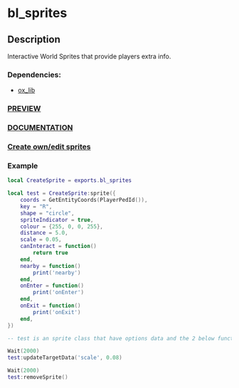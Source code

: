 # bl_sprites
## Description
Interactive World Sprites that provide players extra info.

### Dependencies:
- [ox_lib](https://github.com/overextended/ox_lib)

### [PREVIEW](https://youtu.be/vmtox_rdTOE)

### [DOCUMENTATION](https://docs.byte-labs.net/bl_sprites)

### [Create own/edit sprites](https://www.figma.com/file/lCa8qRBuXazc4jXBpaHAuC/Byte-Labs-Sprites?type=design&node-id=0%3A1&mode=design&t=PI6EaFRVr89TyzA4-1)

### Example
```lua
local CreateSprite = exports.bl_sprites

local test = CreateSprite:sprite({
    coords = GetEntityCoords(PlayerPedId()),
    key = "R",
    shape = "circle",
    spriteIndicator = true,
    colour = {255, 0, 0, 255},
    distance = 5.0,
    scale = 0.05,
    canInteract = function()
        return true
    end,
    nearby = function()
        print('nearby')
    end,
    onEnter = function()
        print('onEnter')
    end,
    onExit = function()
        print('onExit')
    end,
})

-- test is an sprite class that have options data and the 2 below function 

Wait(2000)
test:updateTargetData('scale', 0.08)

Wait(2000)
test:removeSprite()
```
